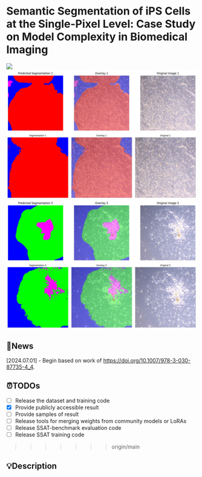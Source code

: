 # Semantic Segmentation of iPS Cells at the Single-Pixel Level: Case Study on Model Complexity in Biomedical Imaging

<a href='https:/'><img src='https://img.shields.io/badge/Paper-Arxiv-red'></a> 
![sample](docs/dlv3_samples/result_dpv3_1.jpg "DLv3 sample result 1")
![sample](docs/sam2_samples/result_sam2_1.jpg "SAM2 sample result 1")
![sample](docs/dlv3_samples/result_dpv3_5.jpg "DLv3 sample result 5")
![sample](docs/sam2_samples/result_sam2_5.jpg "SAM2 sample result 5")

## 📌News


[2024.07.01] - Begin based on work of https://doi.org/10.1007/978-3-030-87735-4_4.  

## ⏰TODOs
- [ ] Release the dataset and training code
- [x] Provide publicly accessible result
- [ ] Provide samples of result
- [ ] Release tools for merging weights from community models or LoRAs
- [ ] Release SSAT-benchmark evaluation code
- [ ] Release SSAT training code
>>>>>>> origin/main

## 💡Description

